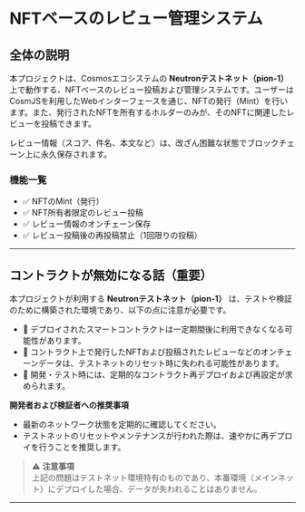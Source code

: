 # NFTベースのレビュー管理システム

## 全体の説明

本プロジェクトは、Cosmosエコシステムの **Neutronテストネット（pion-1）** 上で動作する、NFTベースのレビュー投稿および管理システムです。ユーザーはCosmJSを利用したWebインターフェースを通じ、NFTの発行（Mint）を行います。また、発行されたNFTを所有するホルダーのみが、そのNFTに関連したレビューを投稿できます。

レビュー情報（スコア、件名、本文など）は、改ざん困難な状態でブロックチェーン上に永久保存されます。

### 機能一覧

- ✅ NFTのMint（発行）
- ✅ NFT所有者限定のレビュー投稿
- ✅ レビュー情報のオンチェーン保存
- ✅ レビュー投稿後の再投稿禁止（1回限りの投稿）

---

## コントラクトが無効になる話（重要）

本プロジェクトが利用する **Neutronテストネット（pion-1）** は、テストや検証のために構築された環境であり、以下の点に注意が必要です。

- 🚨 デプロイされたスマートコントラクトは一定期間後に利用できなくなる可能性があります。
- 🚨 コントラクト上で発行したNFTおよび投稿されたレビューなどのオンチェーンデータは、テストネットのリセット時に失われる可能性があります。
- 🚨 開発・テスト時には、定期的なコントラクト再デプロイおよび再設定が求められます。

**開発者および検証者への推奨事項**

- 最新のネットワーク状態を定期的に確認してください。
- テストネットのリセットやメンテナンスが行われた際は、速やかに再デプロイを行うことを推奨します。

> ⚠️ **注意事項**  
> 上記の問題はテストネット環境特有のものであり、本番環境（メインネット）にデプロイした場合、データが失われることはありません。

---  
